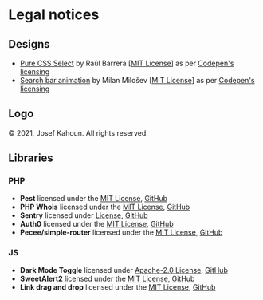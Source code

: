 # Legal notices

## Designs
- [Pure CSS Select](https://codepen.io/raubaca/pen/VejpQP) by Raúl Barrera [[MIT License](http://opensource.org/licenses/MIT)] as per [Codepen's licensing](https://blog.codepen.io/documentation/licensing/)
- [Search bar animation](https://codepen.io/MilanMilosev/pen/JdgRpB) by Milan Milošev [[MIT License](http://opensource.org/licenses/MIT)] as per [Codepen's licensing](https://blog.codepen.io/documentation/licensing/)

## Logo
© 2021, Josef Kahoun. All rights reserved.

## Libraries
### PHP
- **Pest** licensed under the [MIT License](https://github.com/pestphp/pest/blob/master/LICENSE.md), [GitHub](https://github.com/pestphp/pest)
- **PHP Whois** licensed under the [MIT License](https://github.com/io-developer/php-whois/blob/master/LICENSE), [GitHub](https://github.com/io-developer/php-whois)
- **Sentry** licensed under [License](https://github.com/getsentry/sentry-php/blob/master/LICENSE), [GitHub](https://github.com/getsentry/sentry-php)
- **Auth0** licensed under the [MIT License](https://github.com/auth0/auth0-PHP/blob/master/LICENSE.txt), [GitHub](https://github.com/auth0/auth0-PHP)
- **Pecee/simple-router** licensed under the [MIT License](https://packagist.org/packages/pecee/simple-router), [GitHub](https://github.com/skipperbent/simple-php-router)


### JS
- **Dark Mode Toggle** licensed under [Apache-2.0 License](https://github.com/GoogleChromeLabs/dark-mode-toggle/blob/master/LICENSE), [GitHub](https://github.com/GoogleChromeLabs/dark-mode-toggle)
- **SweetAlert2** licensed under the [MIT License](https://github.com/sweetalert2/sweetalert2/blob/master/LICENSE), [GitHub](https://github.com/sweetalert2/sweetalert2)
- **Link drag and drop** licensed under the [MIT License](https://github.com/thinkverse/draggable/blob/main/LICENSE), [GitHub](https://github.com/thinkverse/draggable/)
